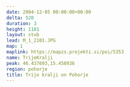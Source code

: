 ```yaml
---
date: 2004-12-05 00:00:00+00:00
delta: 520
duration: 3
height: 1181
layout: stub
lead: M_1_2101.JPG
map: 1
maplink: https://mapzs.projekti.si/poi/5353
name: TrijeKralji
peak: 46.437693,15.458936
region: pohorje
title: Trije kralji on Pohorje
---
```


